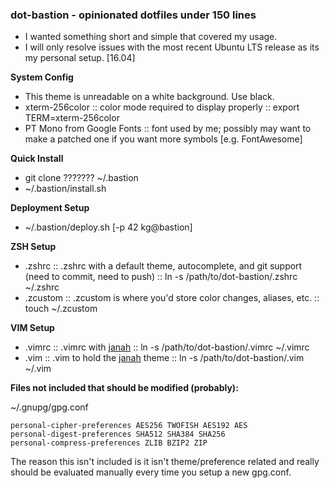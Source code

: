 ### dot-bastion - opinionated dotfiles under 150 lines

* I wanted something short and simple that covered my usage. 
* I will only resolve issues with the most recent Ubuntu LTS release as its my personal setup. [16.04]

**System Config**

* This theme is unreadable on a white background. Use black.
* xterm-256color :: color mode required to display properly :: export TERM=xterm-256color 
* PT Mono from Google Fonts :: font used by me; possibly may want to make a patched one if you want more symbols [e.g. FontAwesome]

**Quick Install**

* git clone ??????? ~/.bastion
* ~/.bastion/install.sh

**Deployment Setup**

* ~/.bastion/deploy.sh [-p 42 kg@bastion]

**ZSH Setup**

* .zshrc :: .zshrc with a default theme, autocomplete, and git support (need to commit, need to push) :: ln -s /path/to/dot-bastion/.zshrc ~/.zshrc
* .zcustom :: .zcustom is where you'd store color changes, aliases, etc. :: touch ~/.zcustom

**VIM Setup**

* .vimrc :: .vimrc with [janah](https://github.com/mhinz/vim-janah) :: ln -s /path/to/dot-bastion/.vimrc ~/.vimrc
* .vim :: .vim to hold the [janah](https://github.com/mhinz/vim-janah) theme :: ln -s /path/to/dot-bastion/.vim ~/.vim

**Files not included that should be modified (probably):**

~/.gnupg/gpg.conf

```
personal-cipher-preferences AES256 TWOFISH AES192 AES
personal-digest-preferences SHA512 SHA384 SHA256
personal-compress-preferences ZLIB BZIP2 ZIP
```

The reason this isn't included is it isn't theme/preference related and really should be evaluated manually every time you setup a new gpg.conf.
